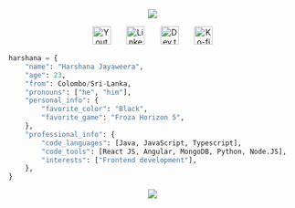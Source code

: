
<p align="center">
  <!-- Typing SVG by DenverCoder1 - https://github.com/DenverCoder1/readme-typing-svg -->
  <a href="https://github.com/DenverCoder1/readme-typing-svg">
    <img src="https://readme-typing-svg.demolab.com/?lines=Full-stack%20web%20and%20app%20developer;Experienced%20UI%2FUX%20Designer;Always%20learning%20new%20things&font=Fira%20Code&center=true&width=440&height=45&color=f75c7e&vCenter=true&pause=1000&size=22" /></a>
</p>

<!-- Social icons section -->
<p align="center">
  <a href="https://www.youtube.com/channel/UCgCh4rHqYOUDqALn0S1VF8g"><img width="32px" alt="Youtube" title="Youtube" src="https://i.imgur.com/qiXu7b2.png"/></a>
  &#8287;&#8287;&#8287;&#8287;&#8287;
  <a href="https://www.linkedin.com/in/harshana-lk/"><img width="32px" alt="LinkedIn" title="LinkedIn" src="https://i.imgur.com/yRpa1dQ.png"/></a>
  &#8287;&#8287;&#8287;&#8287;&#8287;
  <a href="https://dev.to/harshanalk"><img width="32px" alt="Dev.to" title="DenverCoder1 Dev.to" src="https://i.imgur.com/mVm29vK.png"></a>
  &#8287;&#8287;&#8287;&#8287;&#8287;
  <a href="https://www.buymeacoffee.com/harshuonlive"><img width="32px" alt="Ko-fi" title="Buy me a coffee" src="https://i.imgur.com/PpLeD3K.png"/></a>
</p>

```python
harshana = {
    "name": "Harshana Jayaweera",
    "age": 23,
    "from": Colombo/Sri-Lanka,
    "pronouns": ["he", "him"],
    "personal_info": {
        "favorite_color": "Black",
        "favorite_game": "Froza Horizon 5",
    },
    "professional_info": {
        "code_languages": [Java, JavaScript, Typescript],
        "code_tools": [React JS, Angular, MongoDB, Python, Node.JS],
        "interests": ["Frontend development"],
    },
}
```
<div align="center">
<a href="https://www.buymeacoffee.com/harshuonlive"><img src="https://img.buymeacoffee.com/button-api/?text=Buy me a coffee&emoji=☕&slug=harshana_lk&button_colour=FFDD00&font_colour=000000&font_family=Poppins&outline_colour=000000&coffee_colour=ffffff" /></a>
</div>
